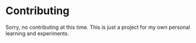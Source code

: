 # Contributing
Sorry, no contributing at this time. This is just a project for my own personal learning and experiments.
